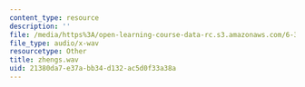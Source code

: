 ```yaml
---
content_type: resource
description: ''
file: /media/https%3A/open-learning-course-data-rc.s3.amazonaws.com/6-341-discrete-time-signal-processing-fall-2005/21380da7e37abb34d132ac5d0f33a38a_zhengs.wav
file_type: audio/x-wav
resourcetype: Other
title: zhengs.wav
uid: 21380da7-e37a-bb34-d132-ac5d0f33a38a
---
```

